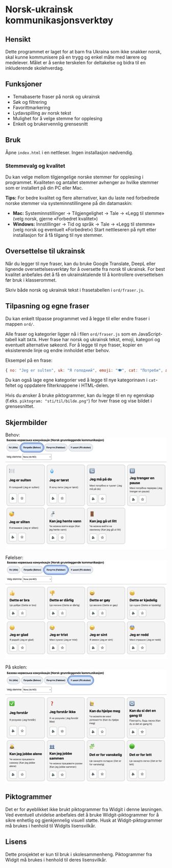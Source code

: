 # Norsk-ukrainsk kommunikasjonsverktøy

## Hensikt
Dette programmet er laget for at barn fra Ukraina som ikke snakker norsk, skal kunne kommunisere på en trygg og enkel måte med lærere og medelever. Målet er å senke terskelen for deltakelse og bidra til en inkluderende skolehverdag.

## Funksjoner
- Temabaserte fraser på norsk og ukrainsk
- Søk og filtrering
- Favorittmarkering
- Lydavspilling av norsk tekst
- Mulighet for å velge stemme for opplesing
- Enkelt og brukervennlig grensesnitt

## Bruk
Åpne `index.html` i en nettleser. Ingen installasjon nødvendig.

### Stemmevalg og kvalitet
Du kan velge mellom tilgjengelige norske stemmer for opplesing i programmet. Kvaliteten og antallet stemmer avhenger av hvilke stemmer som er installert på din PC eller Mac.

**Tips:** For bedre kvalitet og flere alternativer, kan du laste ned forbedrede norske stemmer via systeminnstillingene på din datamaskin:
- **Mac:** Systeminnstillinger → Tilgjengelighet → Tale → «Legg til stemme» (velg norsk, gjerne «Forbedret kvalitet»)
- **Windows:** Innstillinger → Tid og språk → Tale → «Legg til stemme» (velg norsk og eventuelt «Forbedret»)
Start nettleseren på nytt etter installasjon for å få tilgang til nye stemmer.

## Oversettelse til ukrainsk
Når du legger til nye fraser, kan du bruke Google Translate, DeepL eller lignende oversettelsesverktøy for å oversette fra norsk til ukrainsk. For best kvalitet anbefales det å få en ukrainsktalende til å kontrollere oversettelsen før bruk i klasserommet.

Skriv både norsk og ukrainsk tekst i frasetabellen i `ord/fraser.js`.

## Tilpasning og egne fraser
Du kan enkelt tilpasse programmet ved å legge til eller endre fraser i mappen `ord/`.

Alle fraser og kategorier ligger nå i filen `ord/fraser.js` som en JavaScript-tabell kalt `DATA`. Hver frase har norsk og ukrainsk tekst, emoji, kategori og eventuelt alternative søkeord. For å legge til nye fraser, kopier en eksisterende linje og endre innholdet etter behov.

Eksempel på en frase:
```js
{ no: "Jeg er sulten", uk: "Я голодний", emoji: "🍽️", cat: "Потреби", alt: ["mat", "spise", "hungry"] },
```

Du kan også lage egne kategorier ved å legge til nye kategorinavn i `cat`-feltet og oppdatere filterknappene i HTML-delen.

Hvis du ønsker å bruke piktogrammer, kan du legge til en ny egenskap (f.eks. `piktogram: "sti/til/bilde.png"`) for hver frase og vise bildet i grensesnittet.

## Skjermbilder

Behov:
![Behov](screenshots/behov.png)

Følelser:
![Følelser](screenshots/foelelser.png)

På skolen:
![På skolen](screenshots/paa_skolen.png)

## Piktogrammer
Det er for øyeblikket ikke brukt piktogrammer fra Widgit i denne løsningen. Ved eventuell utvidelse anbefales det å bruke Widgit-piktogrammer for å sikre enhetlig og gjenkjennelig visuell støtte. Husk at Widgit-piktogrammer må brukes i henhold til Widgits lisensvilkår.

## Lisens
Dette prosjektet er kun til bruk i skolesammenheng. Piktogrammer fra Widgit må brukes i henhold til deres lisensvilkår.
